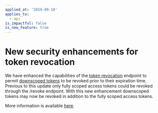 ```yaml
---
applied_at: '2019-09-18'
applies_to:
  - api
is_impactful: false
is_new_feature: true
---
```

# New security enhancements for token revocation

We have enhanced the capabilities of the [token
revocation](endpoint://post-oauth2-revoke/) endpoint to permit
[downscoped tokens](guides://authentication/access-tokens/downscope) to be
revoked prior to their expiration time. Previous to this update only fully
scoped access tokens could be revoked through the /revoke endpoint. With this
new enhancement downscoped tokens may now be revoked in addition to the fully
scoped access tokens.

More information is available [here][blog_token_revocation].

[blog_token_revocation]: https://medium.com/box-developer-blog/new-security-enhancements-for-revoking-access-tokens-79b9960a7ce2
